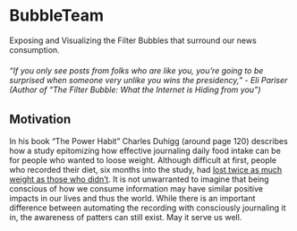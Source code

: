 # BubbleTeam
Exposing and Visualizing the Filter Bubbles that surround our news consumption.

###### “If you only see posts from folks who are like you, you’re going to be surprised when someone very unlike you wins the presidency,” -  Eli Pariser  (Author of “The Filter Bubble: What the Internet is Hiding from you”)

## Motivation
In his book “The Power Habit” Charles Duhigg (around page 120) describes how a study epitomizing how effective journaling daily food intake can be for people who wanted to loose weight. Although difficult at first, people who recorded their diet, six months into the study, had [lost twice as much weight as those who didn’t](https://sites.duke.edu/theconnection/2013/05/24/the-power-of-habit-keystone-habits/). It is not unwarranted to imagine that being conscious of how we consume information may have similar positive impacts in our lives and thus the world. While there is an important difference between automating the recording with consciously journaling it in, the awareness of patters can still exist. May it serve us well.



